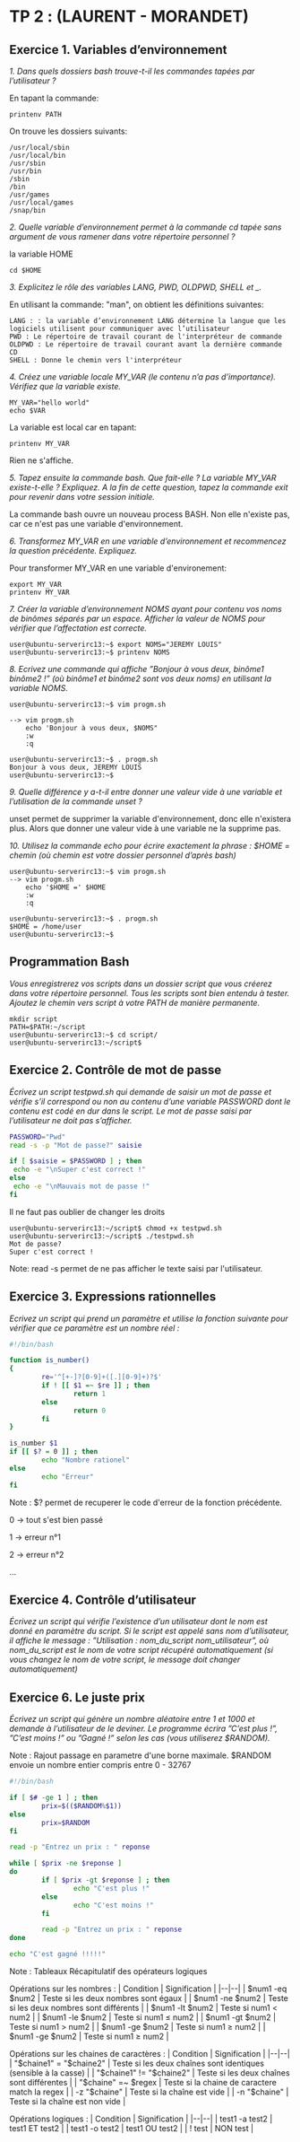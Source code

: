 # TP 2 : (LAURENT - MORANDET)
## Exercice 1. Variables d’environnement
*1. Dans quels dossiers bash trouve-t-il les commandes tapées par l’utilisateur ?*

En tapant la commande:

    printenv PATH

On trouve les dossiers suivants:

    /usr/local/sbin    
    /usr/local/bin  
    /usr/sbin  
    /usr/bin  
    /sbin  
    /bin  
    /usr/games  
    /usr/local/games  
    /snap/bin

*2. Quelle variable d’environnement permet à la commande cd tapée sans argument de vous ramener dans votre répertoire personnel ?*

la variable HOME

    cd $HOME


*3. Explicitez le rôle des variables LANG, PWD, OLDPWD, SHELL et _.*

En utilisant la commande: "man", on obtient les définitions suivantes:
    
    LANG : : la variable d’environnement LANG détermine la langue que les logiciels utilisent pour communiquer avec l’utilisateur
    PWD : Le répertoire de travail courant de l'interpréteur de commande
    OLDPWD : Le répertoire de travail courant avant la dernière commande CD
    SHELL : Donne le chemin vers l'interpréteur

*4. Créez une variable locale MY_VAR (le contenu n’a pas d’importance). Vérifiez que la variable existe.*

    MY_VAR="hello world"
    echo $VAR
    
La variable est local car en tapant:

    printenv MY_VAR

Rien ne s'affiche.

*5. Tapez ensuite la commande bash. Que fait-elle ? La variable MY_VAR existe-t-elle ? Expliquez. A la fin de cette question, tapez la commande exit pour revenir dans votre session initiale.*

La commande bash ouvre un nouveau process BASH.
Non elle n'existe pas, car ce n'est pas une variable d'environnement.


*6. Transformez MY_VAR en une variable d’environnement et recommencez la question précédente. Expliquez.*

Pour transformer MY_VAR en une variable d'environement:

    export MY_VAR
    printenv MY_VAR

*7. Créer la variable d’environnement NOMS ayant pour contenu vos noms de binômes séparés par un espace. Afficher la valeur de NOMS pour vérifier que l’affectation est correcte.*

    user@ubuntu-serverirc13:~$ export NOMS="JEREMY LOUIS"
    user@ubuntu-serverirc13:~$ printenv NOMS

*8. Ecrivez une commande qui affiche ”Bonjour à vous deux, binôme1 binôme2 !” (où binôme1 et binôme2 sont vos deux noms) en utilisant la variable NOMS.*

    user@ubuntu-serverirc13:~$ vim progm.sh
    
    --> vim progm.sh
        echo 'Bonjour à vous deux, $NOMS"
        :w
        :q 
        
    user@ubuntu-serverirc13:~$ . progm.sh
    Bonjour à vous deux, JEREMY LOUIS
    user@ubuntu-serverirc13:~$

*9. Quelle différence y a-t-il entre donner une valeur vide à une variable et l’utilisation de la commande unset ?*

unset permet de supprimer la variable d'environnement, donc elle n'existera plus. Alors que donner une valeur vide à une variable ne la supprime pas. 


*10. Utilisez la commande echo pour écrire exactement la phrase : $HOME = chemin (où chemin est votre dossier personnel d’après bash)*

    user@ubuntu-serverirc13:~$ vim progm.sh
    --> vim progm.sh
        echo '$HOME =' $HOME
        :w
        :q 

    user@ubuntu-serverirc13:~$ . progm.sh
    $HOME = /home/user
    user@ubuntu-serverirc13:~$
    
## Programmation Bash
*Vous enregistrerez vos scripts dans un dossier script que vous créerez dans votre répertoire personnel. Tous les scripts sont bien entendu à tester. Ajoutez le chemin vers script à votre PATH de manière permanente.*

    mkdir script
    PATH=$PATH:~/script
    user@ubuntu-serverirc13:~$ cd script/
    user@ubuntu-serverirc13:~/script$


## Exercice 2.  Contrôle de mot de passe

*Écrivez un script testpwd.sh qui demande de saisir un mot de passe et vérifie s’il correspond ou non au contenu d’une variable PASSWORD dont le contenu est codé en dur dans le script. Le mot de passe saisi par l’utilisateur ne doit pas s’afficher.*
 ```bash   
PASSWORD="Pwd"
read -s -p "Mot de passe?" saisie

if [ $saisie = $PASSWORD ] ; then
  echo -e "\nSuper c'est correct !"
else
  echo -e "\nMauvais mot de passe !"
fi
``` 
Il ne faut pas oublier de changer les droits

    user@ubuntu-serverirc13:~/script$ chmod +x testpwd.sh
    user@ubuntu-serverirc13:~/script$ ./testpwd.sh
    Mot de passe?
    Super c'est correct !
    
Note: read -s permet de ne pas afficher le texte saisi par l'utilisateur.

## Exercice 3. Expressions rationnelles

*Ecrivez un script qui prend un paramètre et utilise la fonction suivante pour vérifier que ce paramètre
est un nombre réel :*
```bash
#!/bin/bash

function is_number()
{
        re='^[+-]?[0-9]+([.][0-9]+)?$'
        if ! [[ $1 =~ $re ]] ; then
                return 1
        else
                return 0
        fi
}

is_number $1
if [[ $? = 0 ]] ; then
        echo "Nombre rationel"
else
        echo "Erreur"
fi
```
Note : $? permet de recuperer le code d'erreur de la fonction précédente. 

0 -> tout s'est bien passé

1 -> erreur n°1

2 -> erreur n°2

...

## Exercice 4. Contrôle d’utilisateur
*Écrivez un script qui vérifie l’existence d’un utilisateur dont le nom est donné en paramètre du script. Si le script est appelé sans nom d’utilisateur, il affiche le message : ”Utilisation : nom_du_script nom_utilisateur”, où nom_du_script est le nom de votre script récupéré automatiquement (si vous changez le nom de votre script, le message doit changer automatiquement)*

## Exercice 6. Le juste prix
*Écrivez un script qui génère un nombre aléatoire entre 1 et 1000 et demande à l’utilisateur de le deviner. Le programme écrira ”C’est plus !”, ”C’est moins !” ou ”Gagné !” selon les cas (vous utiliserez $RANDOM).*

Note : Rajout passage en parametre d'une borne maximale. $RANDOM envoie un nombre entier compris entre 0 - 32767
```bash
#!/bin/bash

if [ $# -ge 1 ] ; then
        prix=$(($RANDOM%$1))
else
        prix=$RANDOM
fi

read -p "Entrez un prix : " reponse

while [ $prix -ne $reponse ]
do
        if [ $prix -gt $reponse ] ; then
                echo "C'est plus !"
        else
                echo "C'est moins !"
        fi

        read -p "Entrez un prix : " reponse
done

echo "C'est gagné !!!!!"
```

Note : Tableaux Récapitulatif des opérateurs logiques

Opérations sur les nombres :
| Condition | Signification |
|--|--|
| $num1 -eq $num2 | Teste si les deux nombres sont égaux |
| $num1 -ne $num2 | Teste si les deux nombres sont différents |
| $num1 -lt $num2 | Teste si num1 < num2 |
| $num1 -le $num2 | Teste si num1 ≤ num2 |
| $num1 -gt $num2 | Teste si num1 > num2 |
| $num1 -ge $num2 | Teste si num1 ≥ num2 |
| $num1 -ge $num2 | Teste si num1 ≥ num2 |

Opérations sur les chaines de caractères :
| Condition | Signification |
|--|--|
| "$chaine1" = "$chaine2" | Teste si les deux chaînes sont identiques (sensible à la casse) |
| "$chaine1" != "$chaine2" | Teste si les deux chaînes sont différentes |
| "$chaine" =~ $regex | Teste si la chaine de caractere match la regex |
| -z "$chaine" | Teste si la chaîne est vide |
| -n "$chaine" | Teste si la chaîne est non vide |

Opérations logiques :
| Condition | Signification |
|--|--|
| test1 -a  test2 | test1 ET test2 |
| test1 -o  test2 | test1 OU test2 |
| ! test | NON test |
